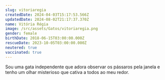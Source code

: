 ```yaml
---
slug: vitoriaregia
createdDate: 2024-04-03T15:17:53.566Z
updatedDate: 2024-08-02T21:17:37.370Z
name: Vitória Régia
image: /src/assets/Gatos/vitoriaregia.png
gender: female
birthDate: 2018-06-15T03:00:00.000Z
rescueDate: 2023-10-05T03:00:00.000Z
neutered: true
vaccinated: true
---
```


Sou uma gata independente que adora observar os pássaros pela janela e tenho um olhar misterioso que cativa a todos ao meu redor.
